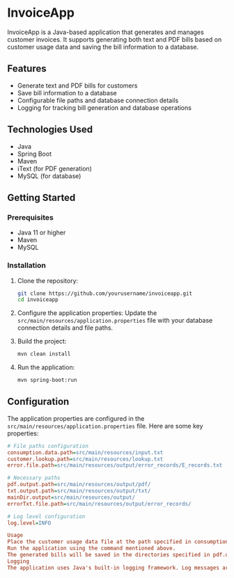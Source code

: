 # InvoiceApp

InvoiceApp is a Java-based application that generates and manages customer invoices. It supports generating both text and PDF bills based on customer usage data and saving the bill information to a database.

## Features

- Generate text and PDF bills for customers
- Save bill information to a database
- Configurable file paths and database connection details
- Logging for tracking bill generation and database operations

## Technologies Used

- Java
- Spring Boot
- Maven
- iText (for PDF generation)
- MySQL (for database)

## Getting Started

### Prerequisites

- Java 11 or higher
- Maven
- MySQL

### Installation

1. Clone the repository:
    ```sh
    git clone https://github.com/yourusername/invoiceapp.git
    cd invoiceapp
    ```

2. Configure the application properties:
    Update the `src/main/resources/application.properties` file with your database connection details and file paths.

3. Build the project:
    ```sh
    mvn clean install
    ```

4. Run the application:
    ```sh
    mvn spring-boot:run
    ```

## Configuration

The application properties are configured in the `src/main/resources/application.properties` file. Here are some key properties:

```ini
# File paths configuration
consumption.data.path=src/main/resources/input.txt
customer.lookup.path=src/main/resources/lookup.txt
error.file.path=src/main/resources/output/error_records/E_records.txt

# Necessary paths
pdf.output.path=src/main/resources/output/pdf/
txt.output.path=src/main/resources/output/txt/
mainDir.output=src/main/resources/output/
errorTxt.file.path=src/main/resources/output/error_records/

# Log level configuration
log.level=INFO

Usage
Place the customer usage data file at the path specified in consumption.data.path.
Run the application using the command mentioned above.
The generated bills will be saved in the directories specified in pdf.output.path and txt.output.path.
Logging
The application uses Java's built-in logging framework. Log messages are configured to be displayed at the INFO level by default. You can change the log level in the application.properties file.
